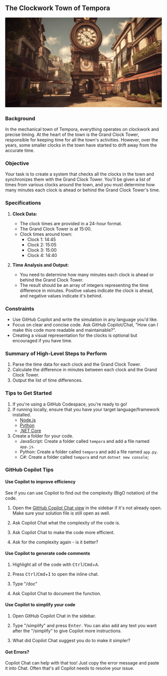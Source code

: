 ## The Clockwork Town of Tempora

<picture>
    <img src="../../Images/tempora-clocks.jpg"  style="width: 830px" />
</picture>

### Background

In the mechanical town of Tempora, everything operates on clockwork and precise timing. At the heart of the town is the Grand Clock Tower, responsible for keeping time for all the town's activities. However, over the years, some smaller clocks in the town have started to drift away from the accurate time.

### Objective

Your task is to create a system that checks all the clocks in the town and synchronizes them with the Grand Clock Tower. You'll be given a list of times from various clocks around the town, and you must determine how many minutes each clock is ahead or behind the Grand Clock Tower's time.

### Specifications

1. **Clock Data:**
    - The clock times are provided in a 24-hour format.
    - The Grand Clock Tower is at 15:00.
    - Clock times around town:
        - Clock 1: 14:45
        - Clock 2: 15:05
        - Clock 3: 15:00
        - Clock 4: 14:40

2. **Time Analysis and Output:**
    - You need to determine how many minutes each clock is ahead or behind the Grand Clock Tower.
    - The result should be an array of integers representing the time difference in minutes. Positive values indicate the clock is ahead, and negative values indicate it's behind.

### Constraints

- Use GitHub Copilot and write the simulation in any language you'd like.
- Focus on clear and concise code. Ask GitHub Copilot/Chat, "How can I make this code more readable and maintainable?".
- Creating a visual representation for the clocks is optional but encouraged if you have time.

### Summary of High-Level Steps to Perform

1. Parse the time data for each clock and the Grand Clock Tower.
2. Calculate the difference in minutes between each clock and the Grand Clock Tower.
3. Output the list of time differences.

### Tips to Get Started

1. If you're using a GitHub Codespace, you're ready to go!
1. If running locally, ensure that you have your target language/framework installed. 
    - [Node.js](https://nodejs.org)
    - [Python](https://www.python.org/downloads/)
    - [.NET Core](https://dot.net)
1. Create a folder for your code. 
    - JavaScript: Create a folder called `tempora` and add a file named `app.js`.
    - Python: Create a folder called `tempora` and add a file named `app.py`.
    - C#: Create a folder called `tempora` and run `dotnet new console`;

### GitHub Copilot Tips

#### Use Copilot to improve efficiency

See if you can use Copilot to find out the complexity (BigO notation) of the code.

1. Open the [GitHub Copilot Chat view](https://docs.github.com/en/copilot/github-copilot-chat/using-github-copilot-chat#asking-your-first-question) in the sidebar if it's not already open. Make sure your solution file is still open as well.

1. Ask Copilot Chat what the complexity of the code is.

1. Ask Copilot Chat to make the code more efficient.

1. Ask for the complexity again - is it better?

#### Use Copilot to generate code comments

1. Highlight all of the code with <kbd>Ctrl</kbd>/<kbd>Cmd</kbd>+<kbd>A</kbd>.

1. Press <kbd>Ctrl</kbd>/<kbd>Cmd</kbd>+<kbd>I</kbd> to open the inline chat. 

1. Type "/doc"

1. Ask Copilot Chat to document the function.

#### Use Copilot to simplify your code

1. Open GitHub Copilot Chat in the sidebar.

1. Type "/simplify" and press <kbd>Enter</kbd>. You can also add any text you want after the "/simplify" to give Copilot more instructions.

1. What did Copilot Chat suggest you do to make it simpler?

#### Got Errors?

Copilot Chat can help with that too! Just copy the error message and paste it into Chat. Often that's all Copilot needs to resolve your issue.